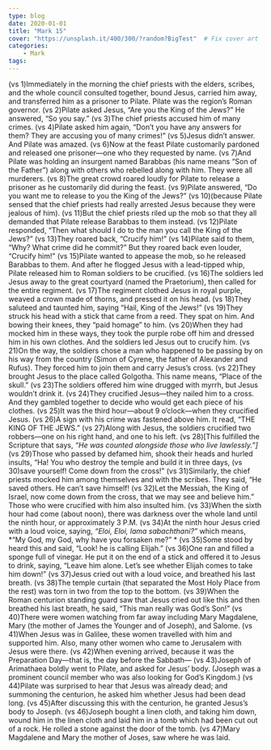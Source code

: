```yaml
---
type: blog
date: 2020-01-01
title: "Mark 15"
cover: "https://unsplash.it/400/300/?random?BigTest"  # Fix cover art
categories: 
    - Mark
tags:
---
```


(vs 1)Immediately in the morning the chief priests with the elders, scribes, and the whole council consulted together, bound Jesus, carried him away, and transferred him as a prisoner to Pilate. Pilate was the region’s Roman governor.  (vs 2)Pilate asked Jesus, “Are you the King of the Jews?” He answered, “So you say.”  (vs 3)The chief priests accused him of many crimes.  (vs 4)Pilate asked him again, “Don’t you have any answers for them? They are accusing you of many crimes!”  (vs 5)Jesus didn’t answer. And Pilate was amazed.  (vs 6)Now at the feast Pilate customarily pardoned and released one prisoner—one who they requested by name.  (vs 7)And Pilate was holding an insurgent named Barabbas (his name means “Son of the Father”) along with others who rebelled along with him. They were all murderers.  (vs 8)The great crowd roared loudly for Pilate to release a prisoner as he customarily did during the feast.  (vs 9)Pilate answered, “Do you want me to release to you the King of the Jews?”  (vs 10)(because Pilate sensed that the chief priests had really arrested Jesus because they were jealous of him).  (vs 11)But the chief priests riled up the mob so that they all demanded that Pilate release Barabbas to them instead.  (vs 12)Pilate responded, “Then what should I do to the man you call the King of the Jews?”  (vs 13)They roared back, “Crucify him!”  (vs 14)Pilate said to them, “Why? What crime did he commit?” But they roared back even louder, “Crucify him!”  (vs 15)Pilate wanted to appease the mob, so he released Barabbas to them. And after he flogged Jesus with a lead-tipped whip, Pilate released him to Roman soldiers to be crucified.  (vs 16)The soldiers led Jesus away to the great courtyard (named the Praetorium), then called for the entire regiment.  (vs 17)The regiment clothed Jesus in royal purple, weaved a crown made of thorns, and pressed it on his head.  (vs 18)They saluteed and taunted him, saying “Hail, King of the Jews!”  (vs 19)They struck his head with a stick that came from a reed. They spat on him. And bowing their knees, they “paid homage” to him.  (vs 20)When they had mocked him in these ways, they took the purple robe off him and dressed him in his own clothes. And the soldiers led Jesus out to crucify him.  (vs 21)On the way, the soldiers chose a man who happened to be passing by on his way from the country (Simon of Cyrene, the father of Alexander and Rufus). They forced him to join them and carry Jesus’s cross.  (vs 22)They brought Jesus to the place called Golgotha. This name means, “Place of the skull.”  (vs 23)The soldiers offered him wine drugged with myrrh, but Jesus wouldn’t drink it.  (vs 24)They crucified Jesus—they nailed him to a cross. And they gambled together to decide who would get each piece of his clothes.  (vs 25)It was the third hour—about 9 o’clock—when they crucified Jesus.  (vs 26)A sign with his crime was fastened above him. It read, “THE KING OF THE JEWS.”  (vs 27)Along with Jesus, the soldiers crucified two robbers—one on his right hand, and one to his left.  (vs 28)\[This fulfilled the Scripture that says, *“He was counted alongside those who live lawlessly.”\]*  (vs 29)Those who passed by defamed him, shook their heads and hurled insults, “Ha! You who destroy the temple and build it in three days,  (vs 30)save yourself! Come down from the cross!”  (vs 31)Similarly, the chief priests mocked him among themselves and with the scribes. They said, “He saved others. He can’t save himself!  (vs 32)Let the Messiah, the King of Israel, now come down from the cross, that we may see and believe him.” Those who were crucified with him also insulted him.  (vs 33)When the sixth hour had come (about noon), there was darkness over the whole land until the ninth hour, or approximately 3 P.M.  (vs 34)At the ninth hour Jesus cried with a loud voice, saying, *“Eloi, Eloi, lama sabachthani?”* which means, *“My God, my God, why have you forsaken me?” *  (vs 35)Some stood by heard this and said, “Look! he is calling Elijah.”  (vs 36)One ran and filled a sponge full of vinegar. He put it on the end of a stick and offered it to Jesus to drink, saying, “Leave him alone. Let’s see whether Elijah comes to take him down!”  (vs 37)Jesus cried out with a loud voice, and breathed his last breath.  (vs 38)The temple curtain (that separated the Most Holy Place from the rest) was torn in two from the top to the bottom.  (vs 39)When the Roman centurion standing guard saw that Jesus cried out like this and then breathed his last breath, he said, “This man really was God’s Son!”  (vs 40)There were women watching from far away including Mary Magdalene, Mary (the mother of James the Younger and of Joseph), and Salome.  (vs 41)When Jesus was in Galilee, these women travelled with him and supported him. Also, many other women who came to Jerusalem with Jesus were there.  (vs 42)When evening arrived, because it was the Preparation Day—that is, the day before the Sabbath—  (vs 43)Joseph of Arimathaea boldly went to Pilate, and asked for Jesus’ body. (Joseph was a prominent council member who was also looking for God’s Kingdom.)  (vs 44)Pilate was surprised to hear that Jesus was already dead; and summoning the centurion, he asked him whether Jesus had been dead long.  (vs 45)After discussing this with the centurion, he granted Jesus’s body to Joseph.  (vs 46)Joseph bought a linen cloth, and taking him down, wound him in the linen cloth and laid him in a tomb which had been cut out of a rock. He rolled a stone against the door of the tomb.  (vs 47)Mary Magdalene and Mary the mother of Joses, saw where he was laid. ﻿
